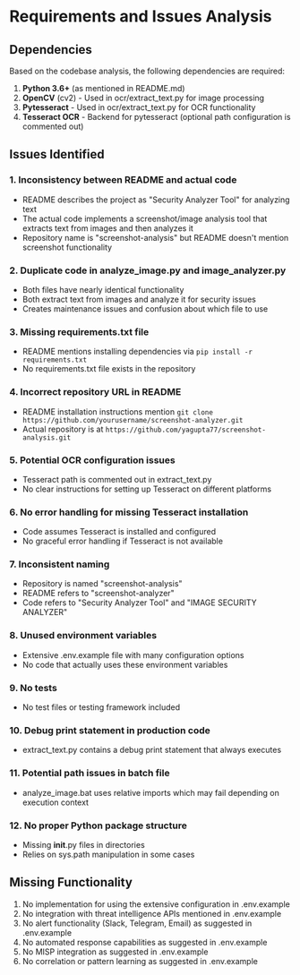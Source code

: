 # Requirements and Issues Analysis

## Dependencies
Based on the codebase analysis, the following dependencies are required:

1. **Python 3.6+** (as mentioned in README.md)
2. **OpenCV** (cv2) - Used in ocr/extract_text.py for image processing
3. **Pytesseract** - Used in ocr/extract_text.py for OCR functionality
4. **Tesseract OCR** - Backend for pytesseract (optional path configuration is commented out)

## Issues Identified

### 1. Inconsistency between README and actual code
- README describes the project as "Security Analyzer Tool" for analyzing text
- The actual code implements a screenshot/image analysis tool that extracts text from images and then analyzes it
- Repository name is "screenshot-analysis" but README doesn't mention screenshot functionality

### 2. Duplicate code in analyze_image.py and image_analyzer.py
- Both files have nearly identical functionality
- Both extract text from images and analyze it for security issues
- Creates maintenance issues and confusion about which file to use

### 3. Missing requirements.txt file
- README mentions installing dependencies via `pip install -r requirements.txt`
- No requirements.txt file exists in the repository

### 4. Incorrect repository URL in README
- README installation instructions mention `git clone https://github.com/yourusername/screenshot-analyzer.git`
- Actual repository is at `https://github.com/yagupta77/screenshot-analysis.git`

### 5. Potential OCR configuration issues
- Tesseract path is commented out in extract_text.py
- No clear instructions for setting up Tesseract on different platforms

### 6. No error handling for missing Tesseract installation
- Code assumes Tesseract is installed and configured
- No graceful error handling if Tesseract is not available

### 7. Inconsistent naming
- Repository is named "screenshot-analysis"
- README refers to "screenshot-analyzer"
- Code refers to "Security Analyzer Tool" and "IMAGE SECURITY ANALYZER"

### 8. Unused environment variables
- Extensive .env.example file with many configuration options
- No code that actually uses these environment variables

### 9. No tests
- No test files or testing framework included

### 10. Debug print statement in production code
- extract_text.py contains a debug print statement that always executes

### 11. Potential path issues in batch file
- analyze_image.bat uses relative imports which may fail depending on execution context

### 12. No proper Python package structure
- Missing __init__.py files in directories
- Relies on sys.path manipulation in some cases

## Missing Functionality

1. No implementation for using the extensive configuration in .env.example
2. No integration with threat intelligence APIs mentioned in .env.example
3. No alert functionality (Slack, Telegram, Email) as suggested in .env.example
4. No automated response capabilities as suggested in .env.example
5. No MISP integration as suggested in .env.example
6. No correlation or pattern learning as suggested in .env.example
